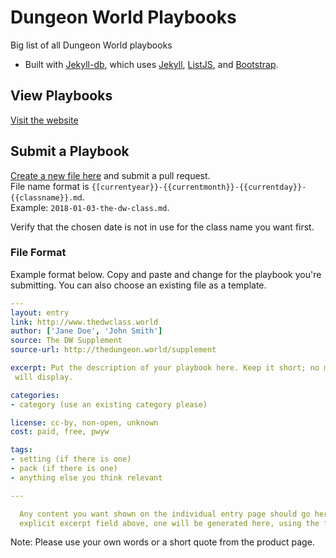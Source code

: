 # Dungeon World Playbooks

Big list of all Dungeon World playbooks

* Built with [Jekyll-db](https://github.com/rypan/jekyll-db), which uses [Jekyll](http://jekyllrb.com/), [ListJS](http://listjs.com/), and [Bootstrap](http://getbootstrap.com/).


## View Playbooks
[Visit the website](https://exposit.github.io/dw-playbooks/)

## Submit a Playbook
[Create a new file here](https://github.com/exposit/dw-playbooks/new/gh-pages/_posts) and submit a pull request.  
File name format is `{[currentyear}}-{{currentmonth}}-{{currentday}}-{{classname}}.md`.  
Example: `2018-01-03-the-dw-class.md`.

Verify that the chosen date is not in use for the class name you want first.

### File Format
Example format below. Copy and paste and change for the playbook you're submitting. You can also choose an existing file as a template.

```yaml
---
layout: entry
link: http://www.thedwclass.world
author: ['Jane Doe', 'John Smith']
source: The DW Supplement
source-url: http://thedungeon.world/supplement

excerpt: Put the description of your playbook here. Keep it short; no more than 200 characters
 will display.

categories:
- category (use an existing category please)

license: cc-by, non-open, unknown
cost: paid, free, pwyw

tags:
- setting (if there is one)
- pack (if there is one)
- anything else you think relevant

---

  Any content you want shown on the individual entry page should go here. If you don't use an
  explicit excerpt field above, one will be generated here, using the first 200 characters.

```

Note: Please use your own words or a short quote from the product page.
